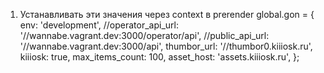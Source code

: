 1. Устанавливать эти значения через context в prerender
global.gon = {
  env: 'development',
  //operator_api_url: '//wannabe.vagrant.dev:3000/operator/api',
  //public_api_url: '//wannabe.vagrant.dev:3000/api',
  thumbor_url: '//thumbor0.kiiiosk.ru',
  kiiiosk: true,
  max_items_count: 100,
  asset_host: 'assets.kiiiosk.ru',
};


